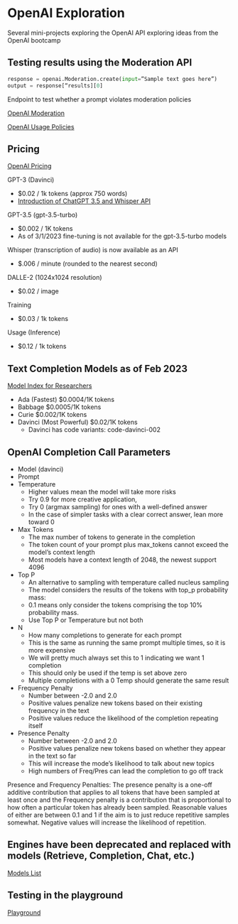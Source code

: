 # OpenAI Exploration

Several mini-projects exploring the OpenAI API exploring ideas from the OpenAI bootcamp

## Testing results using the Moderation API

```python
response = openai.Moderation.create(input=”Sample text goes here”)
output = response[“results][0]
```

Endpoint to test whether a prompt violates moderation policies

[OpenAI Moderation](https://platform.openai.com/docs/guides/moderation/)

[OpenAI Usage Policies](https://platform.openai.com/docs/usage-policies)

## Pricing

[OpenAI Pricing](https://openai.com/api/pricing)

GPT-3 (Davinci)

- $0.02 / 1k tokens (approx 750 words)
- [Introduction of ChatGPT 3.5 and Whisper API](https://openai.com/blog/introducing-chatgpt-and-whisper-apis)

GPT-3.5 (gpt-3.5-turbo)

- $0.002 / 1K tokens
- As of 3/1/2023 fine-tuning is not available for the gpt-3.5-turbo models

Whisper (transcription of audio) is now available as an API

- $.006 / minute (rounded to the nearest second)

DALLE-2 (1024x1024 resolution)

- $0.02 / image

Training

- $0.03 / 1k tokens

Usage (Inference)

- $0.12 / 1k tokens

## Text Completion Models as of Feb 2023

[Model Index for Researchers](https://platform.openai.com/docs/model-index-for-researchers)

- Ada (Fastest) $0.0004/1K tokens
- Babbage $0.0005/1K tokens
- Curie $0.002/1K tokens
- Davinci (Most Powerful) $0.02/1K tokens
  - Davinci has code variants: code-davinci-002

## OpenAI Completion Call Parameters

- Model (davinci)
- Prompt
- Temperature
  - Higher values mean the model will take more risks
  - Try 0.9 for more creative application,
  - Try 0 (argmax sampling) for ones with a well-defined answer
  - In the case of simpler tasks with a clear correct answer, lean more toward 0
- Max Tokens
  - The max number of tokens to generate in the completion
  - The token count of your prompt plus max_tokens cannot exceed the model’s context length
  - Most models have a context length of 2048, the newest support 4096
- Top P
  - An alternative to sampling with temperature called nucleus sampling
  - The model considers the results of the tokens with top_p probability mass:
  - 0.1 means only consider the tokens comprising the top 10% probability mass.
  - Use Top P or Temperature but not both
- N
  - How many completions to generate for each prompt
  - This is the same as running the same prompt multiple times, so it is more expensive
  - We will pretty much always set this to 1 indicating we want 1 completion
  - This should only be used if the temp is set above zero
  - Multiple completions with a 0 Temp should generate the same result
- Frequency Penalty
  - Number between -2.0 and 2.0
  - Positive values penalize new tokens based on their existing frequency in the text
  - Positive values reduce the likelihood of the completion repeating itself
- Presence Penalty
  - Number between -2.0 and 2.0
  - Positive values penalize new tokens based on whether they appear in the text so far
  - This will increase the mode’s likelihood to talk about new topics
  - High numbers of Freq/Pres can lead the completion to go off track

Presence and Frequency Penalties: The presence penalty is a one-off additive contribution that applies to all tokens that have been sampled at least once and the Frequency penalty is a contribution that is proportional to how often a particular token has already been sampled. Reasonable values of either are between 0.1 and 1 if the aim is to just reduce repetitive samples somewhat. Negative values will increase the likelihood of repetition.

## Engines have been deprecated and replaced with models (Retrieve, Completion, Chat, etc.)

[Models List](https://platform.openai.com/docs/api-reference/models/list)

## Testing in the playground

[Playground](https://platform.openai.com/playground)
